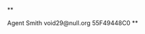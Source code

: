 **<tr hx-get="/contacts/?page=2"
    hx-trigger="revealed"
    hx-swap="afterend">
  <td>Agent Smith</td>
  <td>void29@null.org</td>
  <td>55F49448C0</td>
</tr>**